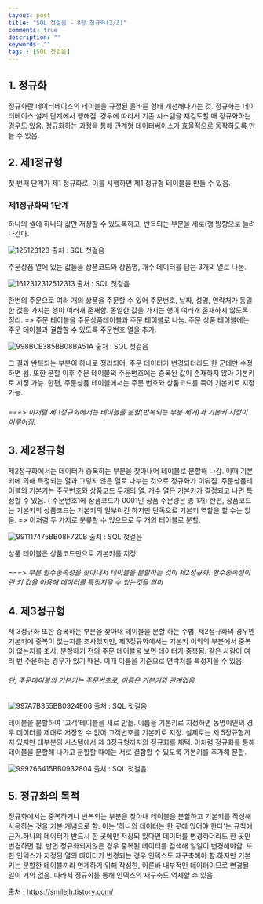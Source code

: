 ```yaml
---
layout: post
title: "SQL 첫걸음 - 8장 정규화(2/3)"
comments: true
description: ""
keywords: ""
tags : [SQL 첫걸음]
---
```


## 1. 정규화

정규화란 데이터베이스의 테이블을 규정된 올바른 형태 개선해나가는 것. 정규화는 데이터베이스 설계 단계에서 행해짐. 경우에 따라서 기존 시스템을 재검토할 때 정규화하는 경우도 있음. 정규화하는 과정을 통해 관계형 데이터베이스가 효율적으로 동작하도록 만들 수 있음. 


## 2. 제1정규형
첫 번째 단계가 제1 정규화로, 이를 시행하면 제1 정규형 테이블을 만들 수 있음. 

### 제1정규화의 1단계 
하나의 셀에 하나의 값만 저장할 수 있도록하고, 반복되는 부분을 세로(행 방향으로 늘려나간다.

![125123123](/images/sql_first_step/125123123.png)
출처 : SQL 첫걸음

주문상품 열에 있는 값들을 상품코드와 상품명, 개수 데이터를 담는 3개의 열로 나눔.

![1612312312512313](/images/sql_first_step/1612312312512313.png)
출처 : SQL 첫걸음

한번의 주문으로 여러 개의 상품을 주문할 수 있어 주문번호, 날짜, 성명, 연락처가 동일한 값을 가지는 행이 여러개 존재함. 동일한 값을 가지는 행이 여러개 존재하지 않도록 정리. => 주문 테이블을 주문상품테이블과 주문 테이블로 나눔. 주문 상품 테이블에는 주문 테이블과 결합할 수 있도록 주문번호 열을 추가. 

![998BCE385BB08BA51A](/images/sql_first_step/998BCE385BB08BA51A.png)
출처 : SQL 첫걸음

그 결과 반복되는 부분이 하나로 정리되어, 주문 데이터가 변경되더라도 한 군데만 수정하면 됨. 또한 분할 이후 주문 테이블의 주문번호에는 중복된 값이 존재하지 않아 기본키로 지정 가능. 한편, 주문상품 테이블에서는 주문 번호와 상품코드를 묶어 기본키로 지정 가능. 

###### ===> 이처럼 제 1정규화에서는 테이블을 분할(반복되는 부분 제거)과 기본키 지정이 이루어짐. 


## 3. 제2정규형 

제2정규화에서는 데이터가 중복하는 부분을 찾아내어 테이블로 분할해 나감. 이때 기본키에 의해 특정되는 열과 그렇지 않은 열로 나누는 것으로 정규화가 이뤄짐. 주문상품테이블의 기본키는 주문번호와 상품코드 두개의 열. 개수 열은 기본키가 결정되고 나면 특정할 수 있음. ( 주문번호1에 상품코드가 0001인 상품 주문량은 총 1개)  한편, 상품코드는 기본키의 상품코드는 기본키의 일부이긴 하지만 단독으로 기본키 역할을 할 수는 없음. => 이처럼 두 가지로 분류할 수 있으므로 두 개의 테이블로 분할. 

![991117475BB08F720B](/images/sql_first_step/991117475BB08F720B.png)
출처 : SQL 첫걸음

상품 테이블은 상품코드만으로 기본키를 지정.

###### ===> 부분 함수종속성을 찾아내서 테이블을 분할하는 것이 제2정규화. 함수종속성이란 키 값을 이용해 데이터를 특정지을 수 있는것을 의미


## 4. 제3정규형 

제 3정규화 또한 중복하는 부분을 찾아내 테이블을 분할 하는 수법. 제2정규화의 경우엔 기본키에 중복이 없는지를 조사했지만, 제3정규화에서는 기본키 이외의 부분에서 중복이 없는지를 조사. 분할하기 전의 주문 테이블을 보면 데이터가 중복됨. 같은 사람이 여러 번 주문하는 경우가 있기 때문. 이때 이름을 기준으로 연락처를 특정지을 수 있음. 

###### 단, 주문테이블의 기본키는 주문번호로, 이름은 기본키와 관계없음. 

![997A7B355BB0924E06](/images/sql_first_step/997A7B355BB0924E06.png)
출처 : SQL 첫걸음

테이블을 분할하여 '고객'테이블을 새로 만듦. 이름을 기본키로 지정하면 동명이인의 경우 데이터를 제대로 저장할 수 없어 고객번호를 기본키로 지정.
실제로는 제 5정규형까지 있지만 대부분의 시스템에서 제 3정규형까지의 정규화를 채택. 이처럼 정규화를 통해 테이블을 분할해 나가고 분할할 때에는 서로 결합할 수 있도록 기본키를 추가해 분할. 

![999266415BB0932804](/images/sql_first_step/999266415BB0932804.png)
출처 : SQL 첫걸음


## 5. 정규화의 목적

정규화에서는 중복하거나 반복되는 부분을 찾아내 테이블을 분할하고 기본키를 작성해 사용하는 것을 기본 개념으로 함. 이는 '하나의 데이터는 한 곳에 있어야 한다'는 규칙에 근거.하나의 데이터가 반드시 한 곳에만 저장되 있다면 데이터를 변경하더라도 한 곳만 변경하면 됨. 반면 정규화되지않은 경우 중복된 데이터를 검색해 일일이 변경해야함. 또한 인덱스가 지정된 열의 데이터가 변경되는 경우 인덱스도 재구축해야 함.하지만 기본키는 분할한 테이블끼리 연계하기 위해 작성한, 이른바 내부적인 데이터이므로 변경될 일이 거의 없음. 따라서 정규화를 통해 인덱스의 재구축도 억제할 수 있음.  


출처 : https://smilejh.tistory.com/